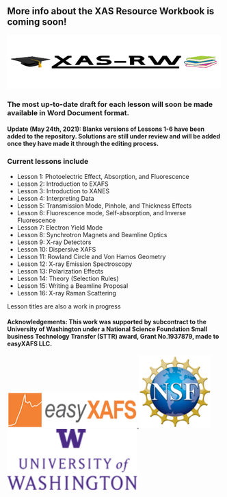 ## More info about the XAS Resource Workbook is coming soon!

<a href="https://github.com/XASResourceWorkbook/XASResourceWorkbook/">
<img src="https://github.com/XASResourceWorkbook/XASResourceWorkbook/blob/main/LogoImages/XAS-RW_Logo.png" alt="img not found" width="500" height="126">
</a>

### The most up-to-date draft for each lesson will soon be made available in Word Document format.

#### Update (May 24th, 2021): Blanks versions of Lessons 1-6 have been added to the repository. Solutions are still under review and will be added once they have made it through the editing process.
 
### Current lessons include
- Lesson 1: Photoelectric Effect, Absorption, and Fluorescence
- Lesson 2: Introduction to EXAFS
- Lesson 3: Introduction to XANES 
- Lesson 4: Interpreting Data
- Lesson 5: Transmission Mode, Pinhole, and Thickness Effects
- Lesson 6: Fluorescence mode, Self-absorption, and Inverse Fluorescence
- Lesson 7: Electron Yield Mode
- Lesson 8: Synchrotron Magnets and Beamline Optics
- Lesson 9: X-ray Detectors
- Lesson 10: Dispersive XAFS
- Lesson 11: Rowland Circle and Von Hamos Geometry
- Lesson 12: X-ray Emission Spectroscopy
- Lesson 13: Polarization Effects
- Lesson 14: Theory (Selection Rules)
- Lesson 15: Writing a Beamline Proposal
- Lesson 16: X-ray Raman Scattering

Lesson titles are also a work in progress

#### Acknowledgements: This work was supported by subcontract to the University of Washington under a National Science Foundation Small business Technology Transfer (STTR) award, Grant No.1937879, made to easyXAFS LLC.  


<a href="http://easyxafs.com/">
<img src="https://github.com/XASResourceWorkbook/XASResourceWorkbook/blob/main/LogoImages/easyXAFS_logo2.png" alt="img not found" width="304" height="84">
</a>
<a href="https://www.nsf.gov/">
<img src="https://github.com/XASResourceWorkbook/XASResourceWorkbook/blob/main/LogoImages/NSF_logo.png" alt="img not found" width="169" height="169">
</a>
<a href="https://phys.washington.edu/">
<img src="https://github.com/XASResourceWorkbook/XASResourceWorkbook/blob/main/LogoImages/UW_logo2.png" alt="img not found" width="304" height="142">
</a>


<!--
**XASResourceWorkbook/XASResourceWorkbook** is a ✨ _special_ ✨ repository because its `README.md` (this file) appears on your GitHub profile.

Here are some ideas to get you started:

- 🔭 I’m currently working on ...
- 🌱 I’m currently learning ...
- 👯 I’m looking to collaborate on ...
- 🤔 I’m looking for help with ...
- 💬 Ask me about ...
- 📫 How to reach me: ...
- 😄 Pronouns: ...
- ⚡ Fun fact: ...
-->
